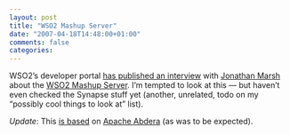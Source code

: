 ```yaml
---
layout: post
title: "WSO2 Mashup Server"
date: "2007-04-18T14:48:00+01:00"
comments: false
categories: 
---
```


<p>WSO2&#8217;s developer portal <a href="http://wso2.org/library/1078">has published an interview</a> with <a href="http://auburnmarshes.spaces.live.com/">Jonathan Marsh</a> about the <a href="http://wso2.org/projects/mashup">WSO2 Mashup Server</a>. I&#8217;m tempted to look at this &#8212; but haven&#8217;t even checked the Synapse stuff yet (another, unrelated, todo on my &#8220;possibly cool things to look at&#8221; list).</p>

<p><em>Update</em>: This <a href="http://www.bloglines.com/blog/sanjiva?id=203">is based</a> on <a href="http://incubator.apache.org/abdera/">Apache Abdera</a> (as was to be expected).</p>


